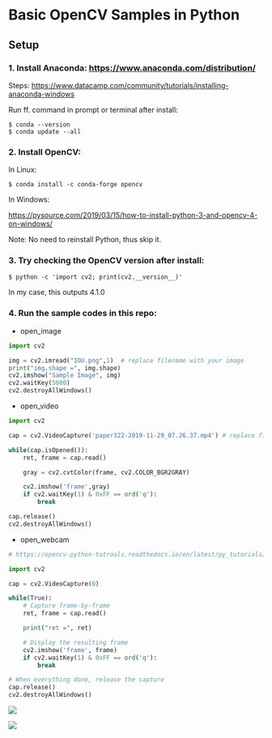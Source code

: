 # Basic OpenCV Samples in Python

## Setup

### 1. Install Anaconda:  https://www.anaconda.com/distribution/

Steps: https://www.datacamp.com/community/tutorials/installing-anaconda-windows 

Run ff. command in prompt or terminal after install:
```
$ conda --version
$ conda update --all
```

### 2. Install OpenCV: 

In Linux:
```
$ conda install -c conda-forge opencv
```

In Windows: 

https://pysource.com/2019/03/15/how-to-install-python-3-and-opencv-4-on-windows/ 

Note: No need to reinstall Python, thus skip it. 

### 3. Try checking the OpenCV version after install:

```
$ python -c 'import cv2; print(cv2.__version__)'
```
In my case, this outputs 4.1.0

### 4. Run the sample codes in this repo:

- open_image
```Python
import cv2

img = cv2.imread("IOU.png",1)  # replace filename with your image
print("img.shape =", img.shape)
cv2.imshow("Sample Image", img)
cv2.waitKey(5000)
cv2.destroyAllWindows()

```

- open_video
```Python
import cv2

cap = cv2.VideoCapture('paper322-2019-11-29_07.26.37.mp4') # replace filename with your video

while(cap.isOpened()):
    ret, frame = cap.read()

    gray = cv2.cvtColor(frame, cv2.COLOR_BGR2GRAY)

    cv2.imshow('frame',gray)
    if cv2.waitKey(1) & 0xFF == ord('q'):
        break

cap.release()
cv2.destroyAllWindows()
```

- open_webcam
```Python
# https://opencv-python-tutroals.readthedocs.io/en/latest/py_tutorials/py_gui/py_video_display/py_video_display.html

import cv2

cap = cv2.VideoCapture(0)

while(True):
    # Capture frame-by-frame
    ret, frame = cap.read()

    print("ret =", ret)

    # Display the resulting frame
    cv2.imshow('frame', frame)
    if cv2.waitKey(1) & 0xFF == ord('q'):
        break

# When everything done, release the capture
cap.release()
cv2.destroyAllWindows()
```

![](https://github.com/melvincabatuan/OpenCVSamplesPython/blob/master/webcam_demo/gray.png)

![](https://github.com/melvincabatuan/OpenCVSamplesPython/blob/master/webcam_demo/color.png)
